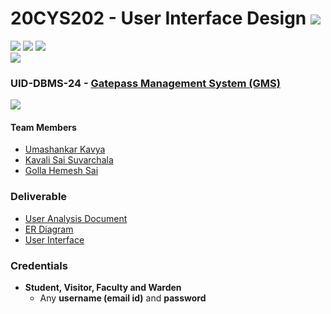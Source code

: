 # 20CYS202 - User Interface Design ![](https://img.shields.io/badge/-Completed-darkgreen)
![](https://img.shields.io/badge/Batch-21CYS-lightgreen) ![](https://img.shields.io/badge/UG-blue) ![](https://img.shields.io/badge/Subject-UID-blue) <br/>
![](https://img.shields.io/badge/Category-Univ-darkblue)

### UID-DBMS-24 - [Gatepass Management System (GMS)](https://umashankarkavya.github.io/20CYS202-UID/Mini-Project)
![](https://img.shields.io/badge/Template-Partial-silver)

#### Team Members
- [Umashankar Kavya]()
- [Kavali Sai Suvarchala]()
- [Golla Hemesh Sai]()

### Deliverable 
- [User Analysis Document](UID-DBMS-24_UAD.pdf)
- [ER Diagram](UID-DBMS-24_ER_Diagram.png)
- [User Interface](UI/)

### Credentials
- **Student, Visitor, Faculty and Warden**
  - Any **username (email id)** and **password** 



